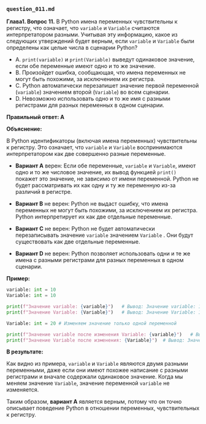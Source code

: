 ### `question_011.md`

**Глава1. Вопрос 11.** В Python имена переменных чувствительны к регистру, что означает, что `variable` и `Variable` считаются интерпретатором разными. Учитывая эту информацию, какое из следующих утверждений будет верным, если `variable` и `Variable` были определены как целые числа в сценарии Python?

- A.  `print(variable)` и `print(Variable)` выведут одинаковое значение, если обе переменные имеют одно и то же значение.
- B.  Произойдет ошибка, сообщающая, что имена переменных не могут быть похожими, за исключением их регистра.
- C.  Python автоматически перезапишет значение первой переменной (`variable`) значением второй (`Variable`) во всем сценарии.
- D.  Невозможно использовать одно и то же имя с разными регистрами для разных переменных в одном сценарии.

**Правильный ответ: A**

**Объяснение:**

В Python идентификаторы (включая имена переменных) чувствительны к регистру. Это означает, что `variable` и `Variable` воспринимаются интерпретатором как две совершенно разные переменные.

*   **Вариант A** верен: Если обе переменные, `variable` и `Variable`, имеют одно и то же числовое значение, их вывод функцией `print()` покажет это значение, не зависимо от имени переменной. Python не будет рассматривать их как одну и ту же переменную из-за различий в регистре.

*   **Вариант B** не верен: Python не выдаст ошибку, что имена переменных не могут быть похожими, за исключением их регистра. Python интерпретирует их как две отдельные переменные.

*   **Вариант C** не верен: Python не будет автоматически перезаписывать значение `variable` значением `Variable` . Они будут существовать как две отдельные переменные.

*   **Вариант D** не верен: Python позволяет использовать одни и те же имена с разными регистрами для разных переменных в одном сценарии.

**Пример:**

```python
variable: int = 10
Variable: int = 10

print(f"Значение variable: {variable}")   # Вывод: Значение variable: 10
print(f"Значение Variable: {Variable}")   # Вывод: Значение Variable: 10

Variable: int = 20 # Изменяем значение только одной переменной

print(f"Значение variable после изменения Variable: {variable}")   # Вывод: Значение variable после изменения Variable: 10
print(f"Значение Variable после изменения: {Variable}")  # Вывод: Значение Variable после изменения: 20
```

**В результате:**

Как видно из примера, `variable` и `Variable` являются двумя разными переменными, даже если они имеют похожее написание с разными регистрами и вначале содержали одинаковое значение. Когда мы меняем значение `Variable`, значение переменной `variable` не изменяется.

Таким образом, **вариант A** является верным, потому что он точно описывает поведение Python в отношении переменных, чувствительных к регистру.
